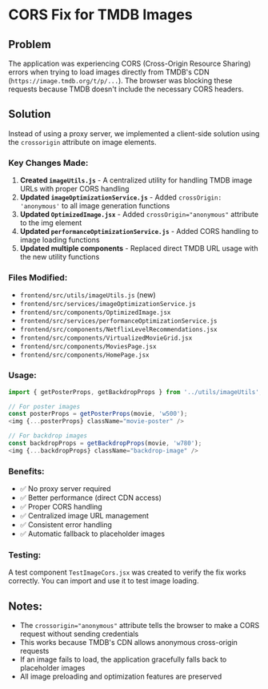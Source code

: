 # CORS Fix for TMDB Images

## Problem
The application was experiencing CORS (Cross-Origin Resource Sharing) errors when trying to load images directly from TMDB's CDN (`https://image.tmdb.org/t/p/...`). The browser was blocking these requests because TMDB doesn't include the necessary CORS headers.

## Solution
Instead of using a proxy server, we implemented a client-side solution using the `crossorigin` attribute on image elements.

### Key Changes Made:

1. **Created `imageUtils.js`** - A centralized utility for handling TMDB image URLs with proper CORS handling
2. **Updated `imageOptimizationService.js`** - Added `crossOrigin: 'anonymous'` to all image generation functions
3. **Updated `OptimizedImage.jsx`** - Added `crossOrigin="anonymous"` attribute to the img element
4. **Updated `performanceOptimizationService.js`** - Added CORS handling to image loading functions
5. **Updated multiple components** - Replaced direct TMDB URL usage with the new utility functions

### Files Modified:
- `frontend/src/utils/imageUtils.js` (new)
- `frontend/src/services/imageOptimizationService.js`
- `frontend/src/components/OptimizedImage.jsx`
- `frontend/src/services/performanceOptimizationService.js`
- `frontend/src/components/NetflixLevelRecommendations.jsx`
- `frontend/src/components/VirtualizedMovieGrid.jsx`
- `frontend/src/components/MoviesPage.jsx`
- `frontend/src/components/HomePage.jsx`

### Usage:
```javascript
import { getPosterProps, getBackdropProps } from '../utils/imageUtils';

// For poster images
const posterProps = getPosterProps(movie, 'w500');
<img {...posterProps} className="movie-poster" />

// For backdrop images
const backdropProps = getBackdropProps(movie, 'w780');
<img {...backdropProps} className="backdrop-image" />
```

### Benefits:
- ✅ No proxy server required
- ✅ Better performance (direct CDN access)
- ✅ Proper CORS handling
- ✅ Centralized image URL management
- ✅ Consistent error handling
- ✅ Automatic fallback to placeholder images

### Testing:
A test component `TestImageCors.jsx` was created to verify the fix works correctly. You can import and use it to test image loading.

## Notes:
- The `crossorigin="anonymous"` attribute tells the browser to make a CORS request without sending credentials
- This works because TMDB's CDN allows anonymous cross-origin requests
- If an image fails to load, the application gracefully falls back to placeholder images
- All image preloading and optimization features are preserved 